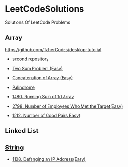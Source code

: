 # LeetCodeSolutions
Solutions Of LeetCode Problems

## Array
https://github.com/TaherCodes/desktop-tutorial

* [second repository](https://github.com/TaherCodes/desktop-tutorial)

* [Two Sum Problem (Easy)](https://github.com/TaherCodes/LeetcodeSolutions/blob/main/codes/java/Array/1.%20Two%20Sum(Easy).java)
  
* [Concatenation of Array (Easy)](https://github.com/TaherCodes/LeetcodeSolutions/blob/main/codes/java/Array/1929.%20Concatenation%20of%20Array%20(Easy))
* [Palindrome](https://github.com/TaherCodes/LeetcodeSolutions/blob/main/codes/java/9.%20Palindrome)
* [1480. Running Sum of 1d Array](https://github.com/TaherCodes/LeetcodeSolutions/blob/main/codes/java/1480.%20Running%20Sum%20of%201d%20Array)
* [2798. Number of Employees Who Met the Target(Easy)](https://github.com/TaherCodes/LeetcodeSolutions/blob/main/codes/java/2798.%20Number%20of%20Employees%20Who%20Met%20the%20Target.java)
* [1512. Number of Good Pairs
  Easy)](https://github.com/TaherCodes/LeetcodeSolutions/blob/main/codes/java/1512.%20Number%20of%20Good%20Pairs.java)
## Linked List
## [String](https://github.com/TaherCodes/LeetcodeSolutions/tree/main/codes/java/String)
* [1108. Defanging an IP Address(Easy)](https://github.com/TaherCodes/LeetcodeSolutions/blob/main/codes/java/String/1108.%20Defanging%20an%20IP%20Address(Easy).java)
